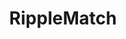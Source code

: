 ---
title: RippleMatch
description: My work at RippleMatch
startDate: 2023-01-01
endDate: 2023-05-10
url: https://abc.xyz
---